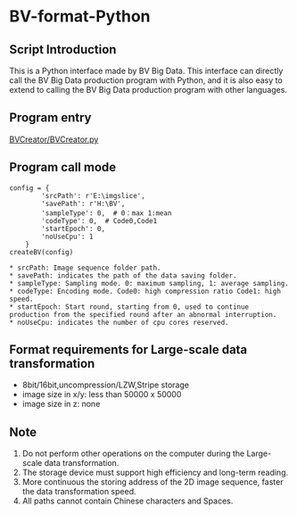 # BV-format-Python
## Script Introduction
This is a Python interface made by BV Big Data. This interface can directly call the BV Big Data production program with Python, and it is also easy to extend to calling the BV Big Data production program with other languages.
## Program entry
[BVCreator/BVCreator.py](https://github.com/Quanlab-Bioimage/BV-format-Python/tree/main/BVCreator)
## Program call mode
```
config = {
        'srcPath': r'E:\imgslice',
        'savePath': r'H:\BV',
        'sampleType': 0,  # 0：max 1:mean
        'codeType': 0,  # Code0,Code1
        'startEpoch': 0,
        'noUseCpu': 1
    }
createBV(config)
```
```
* srcPath: Image sequence folder path.
* savePath: indicates the path of the data saving folder.
* sampleType: Sampling mode. 0: maximum sampling, 1: average sampling.
* codeType: Encoding mode. Code0: high compression ratio Code1: high speed.
* startEpoch: Start round, starting from 0, used to continue production from the specified round after an abnormal interruption.
* noUseCpu: indicates the number of cpu cores reserved.
```
## Format requirements for Large-scale data transformation
* 8bit/16bit,uncompression/LZW,Stripe storage<br>
* image size in x/y: less than 50000 x 50000<br>
* image size in z: none<br>

## Note
1. Do not perform other operations on the computer during the Large-scale data transformation.
2. The storage device must support high efficiency and long-term reading.
3. More continuous the storing address of the 2D image sequence, faster the data transformation speed.
4. All paths cannot contain Chinese characters and Spaces.





